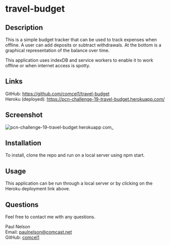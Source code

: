# travel-budget

## Description

This is a simple budget tracker that can be used to track expenses when offline. A user can add deposits or subtract withdrawals. At the bottom is a graphical representation of the balance over time.

This application uses indexDB and service workers to enable it to work offline or when internet access is spotty.

## Links

GitHub: https://github.com/comcel1/travel-budget </br>
Heroku (deployed): https://pcn-challenge-19-travel-budget.herokuapp.com/ </br>

## Screenshot

![pcn-challenge-19-travel-budget herokuapp com_](https://user-images.githubusercontent.com/90969624/165642436-020b40e2-d78b-42ce-9330-0812933f8f28.png)

## Installation

To install, clone the repo and run on a local server using npm start.

## Usage

This application can be run through a local server or by clicking on the Heroku deployment link above.

## Questions

Feel free to contact me with any questions.

Paul Nelson</br>
Email: paulnelson@comcast.net </br>
GitHub: [comcel1](https://github.com/comcel1/)

